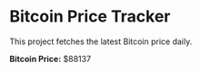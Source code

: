 # Bitcoin Price Tracker

This project fetches the latest Bitcoin price daily.

**Bitcoin Price:** $88137
